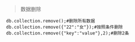 > 数据删除

    db.collection.remove();#删除所有数据
    db.collection.remove({"22":"女"});#按照条件删除
    db.collection.remove({"key":"value"},2);#删除2条